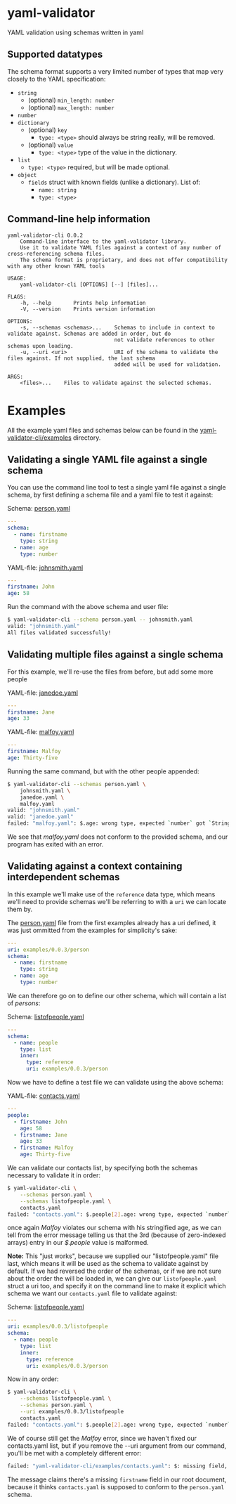 # yaml-validator
YAML validation using schemas written in yaml

## Supported datatypes
The schema format supports a very limited number of types that map very closely to the YAML specification:

 * `string`
    * (optional) `min_length: number`
    * (optional) `max_length: number`
 * `number`
 * `dictionary`
    * (optional) `key`
       * `type: <type>` should always be string really, will be removed.
    * (optional) `value`
       * `type: <type>` type of the value in the dictionary.
 * `list`
    * `type: <type>` required, but will be made optional.
 * `object`
    * `fields` struct with known fields (unlike a dictionary). List of:
       * `name: string`
       * `type: <type>`

## Command-line help information
```
yaml-validator-cli 0.0.2
    Command-line interface to the yaml-validator library.
    Use it to validate YAML files against a context of any number of cross-referencing schema files.
    The schema format is proprietary, and does not offer compatibility with any other known YAML tools

USAGE:
    yaml-validator-cli [OPTIONS] [--] [files]...

FLAGS:
    -h, --help       Prints help information
    -V, --version    Prints version information

OPTIONS:
    -s, --schemas <schemas>...    Schemas to include in context to validate against. Schemas are added in order, but do
                                  not validate references to other schemas upon loading.
    -u, --uri <uri>               URI of the schema to validate the files against. If not supplied, the last schema
                                  added will be used for validation.

ARGS:
    <files>...    Files to validate against the selected schemas.
```

# Examples
All the example yaml files and schemas below can be found in the [yaml-validator-cli/examples](yaml-validator-cli/examples/) directory.
## Validating a single YAML file against a single schema
You can use the command line tool to test a single yaml file against a single schema, by first defining a schema file and a yaml file to test it against:

Schema: [person.yaml](yaml-validator-cli/examples/person.yaml)
```yaml
---
schema:
  - name: firstname
    type: string
  - name: age
    type: number
```

YAML-file: [johnsmith.yaml](yaml-validator-cli/examples/johnsmith.yaml)
```yaml
---
firstname: John
age: 58
```
Run the command with the above schema and user file:
```bash
$ yaml-validator-cli --schema person.yaml -- johnsmith.yaml
valid: "johnsmith.yaml"
All files validated successfully!
```

## Validating multiple files against a single schema
For this example, we'll re-use the files from before, but add some more people

YAML-file: [janedoe.yaml](yaml-validator-cli/examples/janedoe.yaml)
```yaml
---
firstname: Jane
age: 33
```

YAML-file: [malfoy.yaml](yaml-validator-cli/examples/malfoy.yaml)
```yaml
---
firstname: Malfoy
age: Thirty-five
```
Running the same command, but with the other people appended:
```bash
$ yaml-validator-cli --schemas person.yaml \
    johnsmith.yaml \
    janedoe.yaml \
    malfoy.yaml
valid: "johnsmith.yaml"
valid: "janedoe.yaml"
failed: "malfoy.yaml": $.age: wrong type, expected `number` got `String("Thirty-five")`
```
We see that *malfoy.yaml* does not conform to the provided schema, and our program has exited with an error.

## Validating against a context containing interdependent schemas
In this example we'll make use of the `reference` data type, which means we'll need to provide schemas we'll be referring to with a `uri` we can locate them by.

The [person.yaml](yaml-validator-cli/examples/person.yaml) file from the first examples already has a uri defined, it was just ommitted from the examples for simplicity's sake:
```yaml
---
uri: examples/0.0.3/person
schema:
  - name: firstname
    type: string
  - name: age
    type: number
```
We can therefore go on to define our other schema, which will contain a list of *persons*:

Schema: [listofpeople.yaml](yaml-validator-cli/examples/listofpeople.yaml)
```yaml
---
schema:
  - name: people
    type: list
    inner:
      type: reference
      uri: examples/0.0.3/person
```

Now we have to define a test file we can validate using the above schema:

YAML-file: [contacts.yaml](yaml-validator-cli/examples/contacts.yaml)
```yaml
---
people:
  - firstname: John
    age: 58
  - firstname: Jane
    age: 33
  - firstname: Malfoy
    age: Thirty-five
```
We can validate our contacts list, by specifying both the schemas necessary to validate it in order:

```bash
$ yaml-validator-cli \
    --schemas person.yaml \
    --schemas listofpeople.yaml \
    contacts.yaml
failed: "contacts.yaml": $.people[2].age: wrong type, expected `number` got `String("Thirty-five")`
```
once again *Malfoy* violates our schema with his stringified age, as we can tell from the error message telling us that the 3rd (because of zero-indexed arrays) entry in our *$.people* value is malformed.

**Note:** This "just works", because we supplied our "listofpeople.yaml" file last, which means it will be used as the schema to validate against by default. If we had reversed the order of the schemas, or if we are not sure about the order the will be loaded in, we can give our `listofpeople.yaml` struct a uri too, and specify it on the command line to make it explicit which schema we want our `contacts.yaml` file to validate against:

Schema: [listofpeople.yaml](yaml-validator-cli/examples/listofpeople.yaml)
```yaml
---
uri: examples/0.0.3/listofpeople
schema:
  - name: people
    type: list
    inner:
      type: reference
      uri: examples/0.0.3/person
```
Now in any order:
```bash
$ yaml-validator-cli \
    --schemas listofpeople.yaml \
    --schemas person.yaml \
    --uri examples/0.0.3/listofpeople
    contacts.yaml
failed: "contacts.yaml": $.people[2].age: wrong type, expected `number` got `String("Thirty-five")`
```
We of course still get the *Malfoy* error, since we haven't fixed our contacts.yaml list, but if you remove the --uri argument from our command, you'll be met with a completely different error:

```bash
failed: "yaml-validator-cli/examples/contacts.yaml": $: missing field, `firstname` not found
```
The message claims there's a missing `firstname` field in our root document, because it thinks `contacts.yaml` is supposed to conform to the `person.yaml` schema.